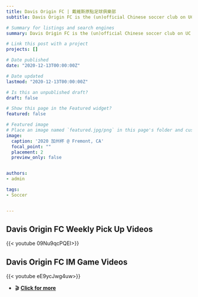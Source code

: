 ```yaml
---
title: Davis Origin FC | 戴維斯原點足球俱樂部 
subtitle: Davis Origin FC is the (un)official Chinese soccer club on UC Davis campus.

# Summary for listings and search engines
summary: Davis Origin FC is the (un)official Chinese soccer club on UC Davis campus. Please enjoy the videos.

# Link this post with a project
projects: []

# Date published
date: "2020-12-13T00:00:00Z"

# Date updated
lastmod: "2020-12-13T00:00:00Z"

# Is this an unpublished draft?
draft: false

# Show this page in the Featured widget?
featured: false

# Featured image
# Place an image named `featured.jpg/png` in this page's folder and customize its options here.
image:
  caption: '2020 加州杯 @ Fremont, CA'
  focal_point: ""
  placement: 2
  preview_only: false


authors:
- admin

tags:
- Soccer


---
```


## Davis Origin FC Weekly Pick Up Videos

{{< youtube 09Nu9qcPQEI>}}


## Davis Origin FC IM Game Videos

{{< youtube eE9ycJwg4uw>}}


- 🎬 [**Click for more**](https://www.youtube.com/watch?v=EmYgBzQSEgg&list=PLgKRYiRDTMTmDGVUaa9S-WPLELBP39xHq)



